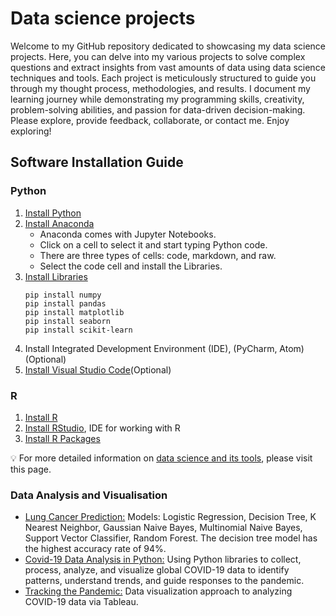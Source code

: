 # Data science projects

Welcome to my GitHub repository dedicated to showcasing my data science projects. Here, you can delve into my various projects to solve complex questions and extract insights from vast amounts of data using data science techniques and tools. Each project is meticulously structured to guide you through my thought process, methodologies, and results.
 I document my learning journey while demonstrating my programming skills, creativity, problem-solving abilities, and passion for data-driven decision-making. Please explore, provide feedback, collaborate, or contact me. 
Enjoy exploring!

## Software Installation Guide

### Python

1. [Install Python](https://www.python.org/downloads/)
2. [Install Anaconda](https://www.anaconda.com/download)
   * Anaconda comes with Jupyter Notebooks.
   * Click on a cell to select it and start typing Python code.
   * There are three types of cells: code, markdown, and raw.
   * Select the code cell and install the Libraries.
3. [Install Libraries](https://docs.python.org/3/library/index.html)
   ```
   pip install numpy
   pip install pandas
   pip install matplotlib
   pip install seaborn
   pip install scikit-learn

   ```
4. Install Integrated Development Environment (IDE), (PyCharm, Atom) (Optional)
5. [Install Visual Studio Code](https://code.visualstudio.com/download)(Optional)


### R

1. [Install R](https://cran.r-project.org/bin/windows/base/)
2. [Install RStudio](https://posit.co/download/rstudio-desktop/), IDE for working with R
3. [Install R Packages](https://www.dataquest.io/blog/install-package-r/)


💡 For more detailed information on [data science and its tools](https://github.com/anzi7/data-science), please visit this page.


### Data Analysis and Visualisation
* [Lung Cancer Prediction:](https://github.com/anzi7/data-science-projects/tree/main/Prediction%20of%20Lung%20Cancer%20using%20ML%20models)
  Models: Logistic Regression, Decision Tree, K Nearest Neighbor, Gaussian Naive Bayes, Multinomial Naive Bayes, Support Vector Classifier, Random Forest.
  The decision tree model has the highest accuracy rate of 94%.
* [Covid-19 Data Analysis in Python:](https://github.com/anzi7/data-science-projects/tree/main/covid%2019%20data%20analysis) Using Python libraries to collect, process, analyze, and visualize global COVID-19 data to identify patterns, understand trends, and guide responses to the pandemic.
* [Tracking the Pandemic:](https://github.com/anzi7/tableau-projects) Data visualization approach to analyzing COVID-19 data via Tableau.
  





